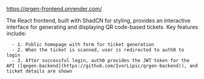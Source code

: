 https://qrgen-frontend.onrender.com/

The React frontend, built with ShadCN for styling, provides an interactive interface for generating and displaying QR code-based tickets. 
Key features include:

      - 1. Public homepage with form for ticket generation
      - 2. When the ticket is scanned, user is redirected to auth0 to login
      - 3. After successful login, auth0 provides the JWT token for the API ([qegen-backend](https://github.com/IvorLipic/qrgen-backend)), and ticket details are shown
